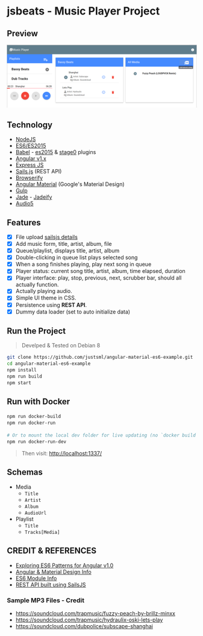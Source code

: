 # jsbeats - Music Player Project

## Preview

![jsbeats-split-screen-playlist](https://raw.githubusercontent.com/justsml/angular-material-es6-example/master/assets/images/jsbeats-split-screen-playlist.png)

## Technology

* [NodeJS](https://nodejs.org/)
* [ES6/ES2015](http://www.2ality.com/2014/09/es6-modules-final.html)
* [Babel](http://babeljs.io/) - [es2015](http://babeljs.io/docs/plugins/preset-es2015/) & [stage0](http://babeljs.io/docs/plugins/preset-stage-0/) plugins
* [Angular v1.x](https://docs.angularjs.org/guide)
* [Express JS](http://expressjs.com/en/4x/api.html)
* [Sails.js](http://sailsjs.org/documentation/reference/) (REST API)
* [Browserify](http://browserify.org/)
* [Angular Material](https://material.angularjs.org/) (Google's Material Design)
* [Gulp](https://github.com/gulpjs/gulp)
* [Jade](http://jade-lang.com/) - [Jadeify](https://github.com/domenic/jadeify)
* [Audio5](https://github.com/zohararad/audio5js)

## Features

* [x] File upload [sailsjs details](http://sailsjs.org/documentation/reference/request-req/req-file)
* [x] Add music form, title, artist, album, file
* [x] Queue/playlist, displays title, artist, album
* [x] Double-clicking in queue list plays selected song
* [x] When a song finishes playing, play next song in queue
* [x] Player status: current song title, artist, album, time elapsed, duration
* [x] Player interface: play, stop, previous, next, scrubber bar, should all actually function.
* [x] Actually playing audio.
* [x] Simple UI theme in CSS.
* [x] Persistence using **REST API**.
* [x] Dummy data loader (set to auto initialize data)

## Run the Project

> Develped & Tested on Debian 8

```sh
git clone https://github.com/justsml/angular-material-es6-example.git
cd angular-material-es6-example
npm install
npm run build
npm start
```

## Run with Docker

```sh
npm run docker-build
npm run docker-run

# Or to mount the local dev folder for live updating (no `docker build` needed for every change)
npm run docker-run-dev


```

> Then visit: [http://localhost:1337/](http://localhost:1337/)



## Schemas

* Media
  * `Title`
  * `Artist`
  * `Album`
  * `AudioUrl`
* Playlist
  * `Title`
  * `Tracks[Media]`

## CREDIT & REFERENCES

* [Exploring ES6 Patterns for Angular v1.0](http://www.michaelbromley.co.uk/blog/350/exploring-es6-classes-in-angularjs-1-x%20nice)
* [Angular & Material Design Info](https://scotch.io/bar-talk/angular-material-vs-material-design-lite)
* [ES6 Module Info](http://www.2ality.com/2014/09/es6-modules-final.html)
* [REST API built using SailsJS](https://www.smashingmagazine.com/2015/11/sailing-sails-js-mvc-style-framework-node-js/)

### Sample MP3 Files - Credit

* https://soundcloud.com/trapmusic/fuzzy-peach-by-brillz-minxx
* https://soundcloud.com/trapmusic/hydraulix-oski-lets-play
* https://soundcloud.com/dubpolice/subscape-shanghai


